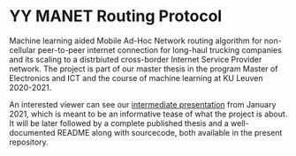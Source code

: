# YY MANET Routing Protocol
Machine learning aided Mobile Ad-Hoc Network routing algorithm for non-cellular peer-to-peer internet connection for long-haul trucking companies and its scaling to a distrbiuted cross-border Internet Service Provider network. The project is part of our master thesis in the program Master of Electronics and ICT and the course of machine learning at KU Leuven 2020-2021.

An interested viewer can see our [intermediate presentation](https://docs.google.com/presentation/d/1wSUYTxIUXoch9rcxPmtjoh3Qz6APbAm0r32Uk30vmIY/edit?usp=sharing) from January 2021, which is meant to be an informative tease of what the project is about. 
It will be later followed by a complete published thesis and a well-documented README along with sourcecode, both available in the present repository.
